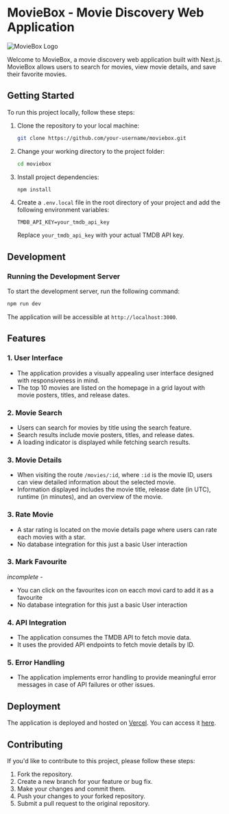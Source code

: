 # MovieBox - Movie Discovery Web Application

![MovieBox Logo](/public/icons/logo.png)

Welcome to MovieBox, a movie discovery web application built with Next.js. MovieBox allows users to search for movies, view movie details, and save their favorite movies.

## Getting Started

To run this project locally, follow these steps:

1. Clone the repository to your local machine:

   ```bash
   git clone https://github.com/your-username/moviebox.git
   ```

2. Change your working directory to the project folder:

   ```bash
   cd moviebox
   ```

3. Install project dependencies:

   ```bash
   npm install
   ```

4. Create a `.env.local` file in the root directory of your project and add the following environment variables:

   ```env
   TMDB_API_KEY=your_tmdb_api_key
   ```

   Replace `your_tmdb_api_key` with your actual TMDB API key.

## Development

### Running the Development Server

To start the development server, run the following command:

```bash
npm run dev
```

The application will be accessible at `http://localhost:3000`.

## Features

### 1. User Interface

- The application provides a visually appealing user interface designed with responsiveness in mind.
- The top 10 movies are listed on the homepage in a grid layout with movie posters, titles, and release dates.

### 2. Movie Search

- Users can search for movies by title using the search feature.
- Search results include movie posters, titles, and release dates.
- A loading indicator is displayed while fetching search results.

### 3. Movie Details

- When visiting the route `/movies/:id`, where `:id` is the movie ID, users can view detailed information about the selected movie.
- Information displayed includes the movie title, release date (in UTC), runtime (in minutes), and an overview of the movie.

### 3. Rate Movie

- A star rating is located on the movie details page where users can rate each movies with a star.
- No database integration for this just a  basic User interaction

### 3. Mark Favourite

 *incomplete* -

- You can click on the favourites icon on eacch movi card to add it as a favourite
- No database integration for this just a  basic User interaction

### 4. API Integration

- The application consumes the TMDB API to fetch movie data.
- It uses the provided API endpoints to fetch movie details by ID.

### 5. Error Handling

- The application implements error handling to provide meaningful error messages in case of API failures or other issues.

## Deployment

The application is deployed and hosted on  [Vercel](https://www.netlify.com/). You can access it [here](https://hngxmoviebox.vercel.app/).

## Contributing

If you'd like to contribute to this project, please follow these steps:

1. Fork the repository.
2. Create a new branch for your feature or bug fix.
3. Make your changes and commit them.
4. Push your changes to your forked repository.
5. Submit a pull request to the original repository.
